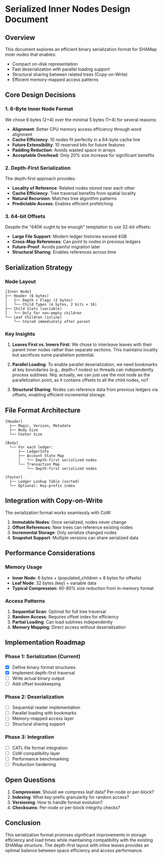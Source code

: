 # Serialized Inner Nodes Design Document

## Overview

This document explores an efficient binary serialization format for SHAMap inner nodes that enables:
- Compact on-disk representation
- Fast deserialization with parallel loading support
- Structural sharing between related trees (Copy-on-Write)
- Efficient memory-mapped access patterns

## Core Design Decisions

### 1. 6-Byte Inner Node Format

We chose 6 bytes (2+4) over the minimal 5 bytes (1+4) for several reasons:

- **Alignment**: Better CPU memory access efficiency through word alignment
- **Cache Efficiency**: 10 nodes fit perfectly in a 64-byte cache line
- **Future Extensibility**: 10 reserved bits for future features
- **Padding Reduction**: Avoids wasted space in arrays
- **Acceptable Overhead**: Only 20% size increase for significant benefits

### 2. Depth-First Serialization

The depth-first approach provides:

- **Locality of Reference**: Related nodes stored near each other
- **Cache Efficiency**: Tree traversal benefits from spatial locality
- **Natural Recursion**: Matches tree algorithm patterns
- **Predictable Access**: Enables efficient prefetching

### 3. 64-bit Offsets

Despite the "640K ought to be enough" temptation to use 32-bit offsets:

- **Large File Support**: Modern ledger histories exceed 4GB
- **Cross-Map References**: Can point to nodes in previous ledgers
- **Future-Proof**: Avoids painful migration later
- **Structural Sharing**: Enables references across time

## Serialization Strategy

### Node Layout

```
[Inner Node]
├── Header (6 bytes)
│   ├── Depth + Flags (2 bytes)
│   └── Child Types (4 bytes, 2 bits × 16)
├── Child Slots (variable)
│   └── Only for non-empty children
└── Leaf Children (inline)
    └── Stored immediately after parent
```

### Key Insights

1. **Leaves First vs. Inners First**: We chose to interleave leaves with their parent inner nodes rather than separate sections. This maintains locality but sacrifices some parallelism potential.

2. **Parallel Loading**: To enable parallel deserialization, we need bookmarks at key boundaries (e.g., depth=1 nodes) so threads can independently process subtrees.
  Niq: actually, we can just use the root node as the parallelization point, as it contains offsets to all the child nodes, no?


3. **Structural Sharing**: Nodes can reference data from previous ledgers via offsets, enabling efficient incremental storage.

## File Format Architecture

```
[Header]
  ├── Magic, Version, Metadata
  ├── Body Size
  └── Footer Size

[Body]
  └── For each ledger:
      ├── LedgerInfo
      ├── Account State Map
      │   └── Depth-first serialized nodes
      └── Transaction Map
          └── Depth-first serialized nodes

[Footer]
  ├── Ledger Lookup Table (sorted)
  └── Optional: Key-prefix index
```

## Integration with Copy-on-Write

The serialization format works seamlessly with CoW:

1. **Immutable Nodes**: Once serialized, nodes never change
2. **Offset References**: New trees can reference existing nodes
3. **Incremental Storage**: Only serialize changed nodes
4. **Snapshot Support**: Multiple versions can share serialized data

## Performance Considerations

### Memory Usage

- **Inner Node**: 6 bytes + (populated_children × 8 bytes for offsets)
- **Leaf Node**: 32 bytes (key) + variable data
- **Typical Compression**: 60-80% size reduction from in-memory format

### Access Patterns

1. **Sequential Scan**: Optimal for full tree traversal
2. **Random Access**: Requires offset index for efficiency
3. **Partial Loading**: Can load subtrees independently
4. **Memory Mapping**: Direct access without deserialization

## Implementation Roadmap

### Phase 1: Serialization (Current)
- [x] Define binary format structures
- [x] Implement depth-first traversal
- [ ] Write actual binary output
- [ ] Add offset bookkeeping

### Phase 2: Deserialization
- [ ] Sequential reader implementation
- [ ] Parallel loading with bookmarks
- [ ] Memory-mapped access layer
- [ ] Structural sharing support

### Phase 3: Integration
- [ ] CATL file format integration
- [ ] CoW compatibility layer
- [ ] Performance benchmarking
- [ ] Production hardening

## Open Questions

1. **Compression**: Should we compress leaf data? Per-node or per-block?
2. **Indexing**: What key-prefix granularity for random access?
3. **Versioning**: How to handle format evolution?
4. **Checksums**: Per-node or per-block integrity checks?

## Conclusion

This serialization format promises significant improvements in storage efficiency and load times while maintaining compatibility with the existing SHAMap structure. The depth-first layout with inline leaves provides an optimal balance between space efficiency and access performance.